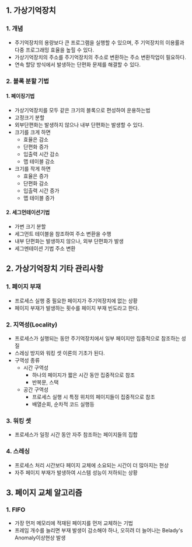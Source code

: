 ## 1. 가상기억장치
### 1. 개념
- 주기억장치의 용량보다 큰 프로그램을 실행할 수 있으며, 주 기억장치의 이용률과 다중 프로그래밍 효율을 높힐 수 있다.
- 가상기억장치의 주소를 주기억장치의 주소로 변환하는 주소 변환작업이 필요하다.
- 연속 할당 방식에서 발생하는 단편화 문제를 해결할 수 있다.

### 2. 블록 분할 기법
#### 1. 페이징기법
- 가상기억장치를 모두 같은 크기의 블록으로 편성하여 운용하는법
- 고정크기 분할
- 외부단편화는 발생하지 않으나 내부 단편화는 발생할 수 있다.
- 크기를 크게 하면
  -  효율은 감소
  -  단편화 증가
  -  입출력 시간 감소
  -  맵 테이블 감소
- 크기를 작게 하면
  - 효율은 증가
  - 단편화 감소
  - 입출력 시간 증가
  - 맵 테이블 증가

#### 2. 세그먼테이션기법
- 가변 크기 분할
- 세그먼트 테이블을 참조하여 주소 변환을 수행
- 내부 단편화는 발생하지 않으나, 외부 단편화가 발생
- 세그멘테이션 기법 주소 변환

## 2. 가상기억장치 기타 관리사항
### 1. 페이지 부재
- 프로세스 실행 중 필요한 페이지가 주기억장치에 없는 상황
- 페이지 부재가 발생하는 횟수를 페이지 부재 빈도라고 한다.

### 2. 지역성(Locality)
- 프로세스가 실행되는 동안 주기억장치에서 일부 페이지만 집중적으로 참조하는 성질
- 스레싱 방지와 워킹 셋 이론의 기초가 된다.
- 구역성 종류
  - 시간 구역성
    - 하나의 페이지가 짧은 시간 동안 집중적으로 참조
    - 반복문, 스택
  - 공간 구역성
    - 프로세스 실행 시 특정 위치의 페이지들이 집중적으로 참조
    - 배열순회, 순차적 코드 실행등
### 3. 워킹 셋
- 프로세스가 일정 시간 동안 자주 참조하는 페이지들의 집합

### 4. 스레싱
- 프로세스 처리 시간보다 페이지 교체에 소요되는 시간이 더 많아지는 현상
- 자주 페이지 부재가 발생하여 시스템 성능이 저하되는 상황

## 3. 페이지 교체 알고리즘
### 1. FIFO
- 가장 먼저 메모리에 적재된 페이지를 먼저 교체하는 기법
- 프레임 개수를 늘리면 부재 발생이 감소해야 하나, 오히려 더 늘어나는 Belady's Anomaly이상현상 발생
